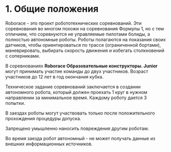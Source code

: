 # 1. Общие положения

Roborace - это проект робототехнических соревнований. Эти соревнования во многом похожи на соревнования Формулы 1, но с тем отличием, что соревнуются не управляемые пилотами болиды, а полностью автономные роботы. Роботы полагаются на показания своих датчиков, чтобы ориентироваться по трассе (ограниченной бортами), маневрировать, выбирать скорость движения и избегать столкновений с соперниками.

В соревнованиях **Roborace Образовательные конструкторы. Junior** могут принимать участие команды до двух участников. Возраст участников до 12 лет в год окончания кубка.

Техническое задание соревнований заключается в создании автономного робота, который должен проехать 1 круг в нужном направлении за минимальное время. Каждому роботу дается 3 попытки.

В заездах роботы могут участвовать только после положительного прохождения процедуры допуска.

Запрещено умышленно наносить повреждения другим роботам.

Во время заезда робот автономный - не может получать данные из внешних информационных источников.
